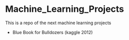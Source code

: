 # Machine_Learning_Projects

This is a repo of the next machine learning projects
  - Blue Book for Bulldozers (kaggle 2012)
